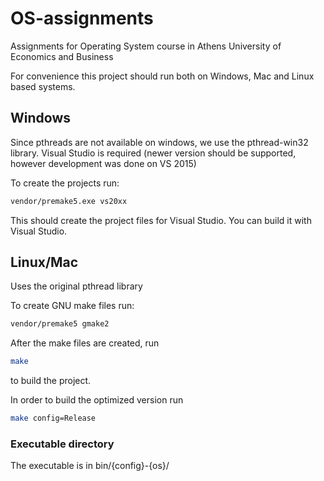 # OS-assignments
Assignments for Operating System course in Athens University of Economics and Business


For convenience this project should run both on Windows, Mac and Linux based systems.

## Windows

Since pthreads are not available on windows, we use the pthread-win32 library.
Visual Studio is required (newer version should be supported, however development was done on VS 2015)

To create the projects run:

```bash
vendor/premake5.exe vs20xx
```

This should create the project files for Visual Studio. You can build it with Visual Studio.


## Linux/Mac

Uses the original pthread library

To create GNU make files run:
```bash
vendor/premake5 gmake2
```

After the make files are created, run 
```bash
make
```
to build the project.

In order to build the optimized version run
```bash
make config=Release
```

### Executable directory

The executable is in bin/{config}-{os}/
